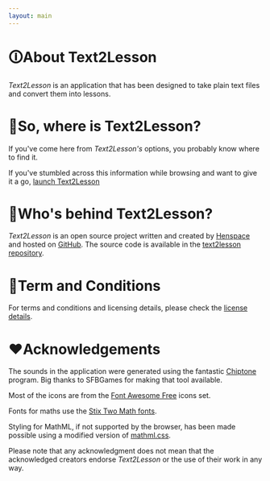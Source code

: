 ```yaml
---
layout: main
---
```


# 🛈About Text2Lesson

_Text2Lesson_ is an application that has been designed to take plain text files
and convert them into lessons.

# 🔎So, where is Text2Lesson?

If you've come here from _Text2Lesson's_ options, you probably know where to
find it.

If you've stumbled across this information while browsing and want to give it a
go, [launch Text2Lesson](https://henspace.github.io/text2lesson/index.html)

# 🧑Who's behind Text2Lesson?

_Text2Lesson_ is an open source project written and created by
[Henspace](https://github.com/henspace) and hosted on [GitHub](https://github.com).
The source code is available in the [text2lesson repository](https://github.com/henspace/text2lesson).

# 📜Term and Conditions

For terms and conditions and licensing details, please check the [license details](./licenses.md).

# ❤️Acknowledgements

The sounds in the application were generated using the fantastic [Chiptone](https://sfbgames.itch.io/chiptone)
program. Big thanks to SFBGames for making that tool available.

Most of the icons are from the [Font Awesome Free](https://fontawesome.com/) icons set.

Fonts for maths use the [Stix Two Math fonts](https://github.com/stipub/stixfonts).

Styling for MathML, if not supported by the browser, has been made possible using
a modified version of [mathml.css](https://github.com/fred-wang/mathml.css).

Please note that any acknowledgment does not mean that the acknowledged creators endorse _Text2Lesson_ or the use of their work in
any way.
